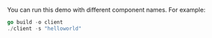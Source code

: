 You can run this demo with different component names.
For example:

```go
go build -o client
./client -s "helloworld"
```